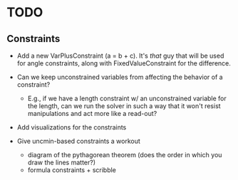 TODO
====

Constraints
-----------

* Add a new VarPlusConstraint (a = b + c). It's *that*
  guy that will be used for angle constraints, along with
  FixedValueConstraint for the difference.

* Can we keep unconstrained variables from affecting the
  behavior of a constraint?
  - E.g., if we have a length constraint w/ an unconstrained
    variable for the length, can we run the solver in such
    a way that it won't resist manipulations and act more like
    a read-out?

* Add visualizations for the constraints

* Give uncmin-based constraints a workout
  - diagram of the pythagorean theorem
    (does the order in which you draw the lines matter?)
  - formula constraints + scribble
